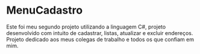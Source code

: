 # MenuCadastro
 
Este foi meu segundo projeto utilizando a linguagem C#, projeto desenvolvido com intuito de cadastrar, listas, atualizar e excluir endereços.
Projeto dedicado aos meus colegas de trabalho e todos os que confiam em mim.
